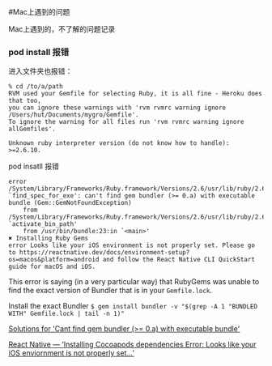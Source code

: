 #Mac上遇到的问题

Mac上遇到的，不了解的问题记录

### pod install 报错

进入文件夹也报错：

```
% cd /to/a/path         
RVM used your Gemfile for selecting Ruby, it is all fine - Heroku does that too,
you can ignore these warnings with 'rvm rvmrc warning ignore /Users/hut/Documents/mygro/Gemfile'.
To ignore the warning for all files run 'rvm rvmrc warning ignore allGemfiles'.

Unknown ruby interpreter version (do not know how to handle): >=2.6.10.
```

pod insatll 报错

```
error /System/Library/Frameworks/Ruby.framework/Versions/2.6/usr/lib/ruby/2.6.0/rubygems.rb:283:in `find_spec_for_exe': can't find gem bundler (>= 0.a) with executable bundle (Gem::GemNotFoundException)
	from /System/Library/Frameworks/Ruby.framework/Versions/2.6/usr/lib/ruby/2.6.0/rubygems.rb:302:in `activate_bin_path'
	from /usr/bin/bundle:23:in `<main>'
✖ Installing Ruby Gems
error Looks like your iOS environment is not properly set. Please go to https://reactnative.dev/docs/environment-setup?os=macos&platform=android and follow the React Native CLI QuickStart guide for macOS and iOS.
```

This error is saying (in a very particular way) that RubyGems was unable to find the exact version of Bundler that is in your `Gemfile.lock`.

Install the exact Bundler
`$ gem install bundler -v "$(grep -A 1 "BUNDLED WITH" Gemfile.lock | tail -n 1)"`

[Solutions for 'Cant find gem bundler (>= 0.a) with executable bundle'](https://bundler.io/blog/2019/05/14/solutions-for-cant-find-gem-bundler-with-executable-bundle.html)

[React Native — ‘Installing Cocoapods dependencies Error: Looks like your iOS enviornment is not properly set…’ ](https://medium.com/@rubybellekim/react-native-installing-cocoapods-dependencies-error-looks-like-your-ios-enviornment-is-not-b371e69fa696)